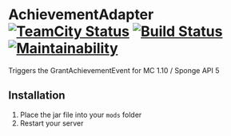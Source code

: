 # AchievementAdapter [![TeamCity Status](https://ci.vankka.me/app/rest/builds/buildType:%28id:AchievementAdapter_Build%29/statusIcon)](https://ci.vankka.me/project.html?projectId=AchievementAdapter&tab=projectOverview&guest=1) [![Build Status](https://travis-ci.org/Vankka/AchievementAdapter.svg?branch=master)](https://travis-ci.org/Vankka/AchievementAdapter) [![Maintainability](https://api.codeclimate.com/v1/badges/8c07e800dac195d02b7a/maintainability)](https://codeclimate.com/github/Vankka/AchievementAdapter/maintainability)
Triggers the GrantAchievementEvent for MC 1.10 / Sponge API 5

## Installation
1. Place the jar file into your `mods` folder
2. Restart your server
